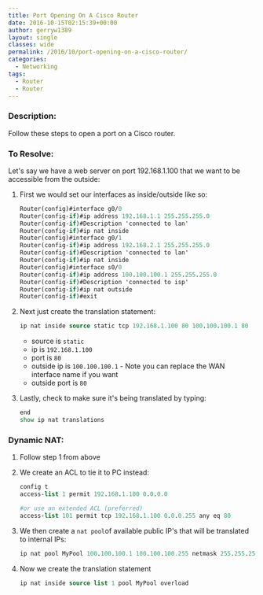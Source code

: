 ```yaml
---
title: Port Opening On A Cisco Router
date: 2016-10-15T02:15:39+00:00
author: gerryw1389
layout: single
classes: wide
permalink: /2016/10/port-opening-on-a-cisco-router/
categories:
  - Networking
tags:
  - Router
  - Router
---
```

<!--more-->

### Description:

Follow these steps to open a port on a Cisco router.

### To Resolve:

Let's say we have a web server on port 192.168.1.100 that we want to be accessible from the outside:

1. First we would set our interfaces as inside/outside like so:

   ```tcl
   Router(config)#interface g0/0
   Router(config-if)#ip address 192.168.1.1 255.255.255.0
   Router(config-if)#Description 'connected to lan'
   Router(config-if)#ip nat inside
   Router(config)#interface g0/1
   Router(config-if)#ip address 192.168.2.1 255.255.255.0
   Router(config-if)#Description 'connected to lan'
   Router(config-if)#ip nat inside
   Router(config)#interface s0/0
   Router(config-if)#ip address 100.100.100.1 255.255.255.0
   Router(config-if)#Description 'connected to isp'
   Router(config-if)#ip nat outside
   Router(config-if)#exit
   ```

2. Next just create the translation statement:

   ```tcl
   ip nat inside source static tcp 192.168.1.100 80 100.100.100.1 80
   ```

   - source is `static` 
   - ip is `192.168.1.100` 
   - port is `80` 
   - outside ip is `100.100.100.1` - Note you can replace the WAN interface name if you want  
   - outside port is `80`

3. Lastly, check to make sure it's being translated by typing:

   ```tcl
   end
   show ip nat translations
   ```

### Dynamic NAT:

1. Follow step 1 from above

2. We create an ACL to tie it to PC instead:

   ```tcl
   config t
   access-list 1 permit 192.168.1.100 0.0.0.0

   #or use an extended ACL (preferred)
   access-list 101 permit tcp 192.168.1.100 0.0.0.255 any eq 80
   ```

3. We then create a `nat pool`of available public IP's that will be translated to internal IPs:

   ```tcl
   ip nat pool MyPool 100.100.100.1 100.100.100.255 netmask 255.255.255.0
   ```

4. Now we create the translation statement

   ```tcl
   ip nat inside source list 1 pool MyPool overload
   ```

